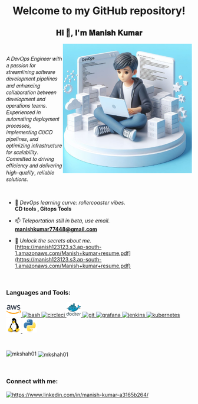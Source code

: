 <h1 align="center"> <b>Welcome to my GitHub repository!</b></h1>
<h2 align="center"><strong> 𝐇𝐢 👋, 𝐈'𝐦 𝐌𝐚𝐧𝐢𝐬𝐡 𝐊𝐮𝐦𝐚𝐫 </strong></h2>

<img align="right" alt="Coder GIF" height=350 width=350 src="https://github.com/MKshah01/Mkshah01/blob/main/devops%20img.jpeg" />
</br>

<p align="left"> 𝐴 𝐷𝑒𝑣𝑂𝑝𝑠 𝐸𝑛𝑔𝑖𝑛𝑒𝑒𝑟 𝑤𝑖𝑡ℎ 𝑎 𝑝𝑎𝑠𝑠𝑖𝑜𝑛 𝑓𝑜𝑟 𝑠𝑡𝑟𝑒𝑎𝑚𝑙𝑖𝑛𝑖𝑛𝑔 𝑠𝑜𝑓𝑡𝑤𝑎𝑟𝑒 𝑑𝑒𝑣𝑒𝑙𝑜𝑝𝑚𝑒𝑛𝑡 𝑝𝑖𝑝𝑒𝑙𝑖𝑛𝑒𝑠 𝑎𝑛𝑑 𝑒𝑛ℎ𝑎𝑛𝑐𝑖𝑛𝑔 𝑐𝑜𝑙𝑙𝑎𝑏𝑜𝑟𝑎𝑡𝑖𝑜𝑛 𝑏𝑒𝑡𝑤𝑒𝑒𝑛 𝑑𝑒𝑣𝑒𝑙𝑜𝑝𝑚𝑒𝑛𝑡 𝑎𝑛𝑑 𝑜𝑝𝑒𝑟𝑎𝑡𝑖𝑜𝑛𝑠 𝑡𝑒𝑎𝑚𝑠. 𝐸𝑥𝑝𝑒𝑟𝑖𝑒𝑛𝑐𝑒𝑑 𝑖𝑛 𝑎𝑢𝑡𝑜𝑚𝑎𝑡𝑖𝑛𝑔 𝑑𝑒𝑝𝑙𝑜𝑦𝑚𝑒𝑛𝑡 𝑝𝑟𝑜𝑐𝑒𝑠𝑠𝑒𝑠, 𝑖𝑚𝑝𝑙𝑒𝑚𝑒𝑛𝑡𝑖𝑛𝑔 𝐶𝐼/𝐶𝐷 𝑝𝑖𝑝𝑒𝑙𝑖𝑛𝑒𝑠, 𝑎𝑛𝑑 𝑜𝑝𝑡𝑖𝑚𝑖𝑧𝑖𝑛𝑔 𝑖𝑛𝑓𝑟𝑎𝑠𝑡𝑟𝑢𝑐𝑡𝑢𝑟𝑒 𝑓𝑜𝑟 𝑠𝑐𝑎𝑙𝑎𝑏𝑖𝑙𝑖𝑡𝑦. 𝐶𝑜𝑚𝑚𝑖𝑡𝑡𝑒𝑑 𝑡𝑜 𝑑𝑟𝑖𝑣𝑖𝑛𝑔 𝑒𝑓𝑓𝑖𝑐𝑖𝑒𝑛𝑐𝑦 𝑎𝑛𝑑 𝑑𝑒𝑙𝑖𝑣𝑒𝑟𝑖𝑛𝑔 ℎ𝑖𝑔ℎ-𝑞𝑢𝑎𝑙𝑖𝑡𝑦, 𝑟𝑒𝑙𝑖𝑎𝑏𝑙𝑒 𝑠𝑜𝑙𝑢𝑡𝑖𝑜𝑛𝑠. </p>

</br>

- 🌱 <i>DevOps learning curve: rollercoaster vibes.</i></br>
     **CD tools , Gitops Tools**

- 📫<i> Teleportation still in beta, use email.</i></br>
     **manishkumar77448@gmail.com**

- 📄<i> Unlock the secrets about me.</i></br>
     [https://manish123123.s3.ap-south-1.amazonaws.com/Manish+kumar+resume.pdf](https://manish123123.s3.ap-south-1.amazonaws.com/Manish+kumar+resume.pdf)

</p>

</br>

<h3 align="left">Languages and Tools:</h3>
<p align="left"> <a href="https://aws.amazon.com" target="_blank" rel="noreferrer"> <img src="https://raw.githubusercontent.com/devicons/devicon/master/icons/amazonwebservices/amazonwebservices-original-wordmark.svg" alt="aws" width="40" height="40"/> </a> <a href="https://www.gnu.org/software/bash/" target="_blank" rel="noreferrer"> <img src="https://www.vectorlogo.zone/logos/gnu_bash/gnu_bash-icon.svg" alt="bash" width="40" height="40"/> </a> <a href="https://circleci.com" target="_blank" rel="noreferrer"> <img src="https://www.vectorlogo.zone/logos/circleci/circleci-icon.svg" alt="circleci" width="40" height="40"/> </a> <a href="https://www.docker.com/" target="_blank" rel="noreferrer"> <img src="https://raw.githubusercontent.com/devicons/devicon/master/icons/docker/docker-original-wordmark.svg" alt="docker" width="40" height="40"/> </a> <a href="https://git-scm.com/" target="_blank" rel="noreferrer"> <img src="https://www.vectorlogo.zone/logos/git-scm/git-scm-icon.svg" alt="git" width="40" height="40"/> </a> <a href="https://grafana.com" target="_blank" rel="noreferrer"> <img src="https://www.vectorlogo.zone/logos/grafana/grafana-icon.svg" alt="grafana" width="40" height="40"/> </a> <a href="https://www.jenkins.io" target="_blank" rel="noreferrer"> <img src="https://www.vectorlogo.zone/logos/jenkins/jenkins-icon.svg" alt="jenkins" width="40" height="40"/> </a> <a href="https://kubernetes.io" target="_blank" rel="noreferrer"> <img src="https://www.vectorlogo.zone/logos/kubernetes/kubernetes-icon.svg" alt="kubernetes" width="40" height="40"/> </a> <a href="https://www.linux.org/" target="_blank" rel="noreferrer"> <img src="https://raw.githubusercontent.com/devicons/devicon/master/icons/linux/linux-original.svg" alt="linux" width="40" height="40"/> </a> <a href="https://www.python.org" target="_blank" rel="noreferrer"> <img src="https://raw.githubusercontent.com/devicons/devicon/master/icons/python/python-original.svg" alt="python" width="40" height="40"/> </a> </p>

</br>

<p><img align="left" src="https://github-readme-stats.vercel.app/api/top-langs?username=mkshah01&show_icons=true&locale=en&layout=compact" alt="mkshah01" /></p>

<p>&nbsp;<img align="center" src="https://github-readme-stats.vercel.app/api?username=mkshah01&show_icons=true&locale=en" alt="mkshah01" /></p>

<p><img align="center" src="https://github-readme-streak-stats.herokuapp.com/?user=mkshah01&" alt="" /></p>

<h3 align="left">Connect with me:</h3>
<p align="left">
<a href="https://linkedin.com/in/https://www.linkedin.com/in/manish-kumar-a3165b264/" target="blank"><img align="center" src="https://raw.githubusercontent.com/rahuldkjain/github-profile-readme-generator/master/src/images/icons/Social/linked-in-alt.svg" alt="https://www.linkedin.com/in/manish-kumar-a3165b264/" height="30" width="40" /></a>
</p>
